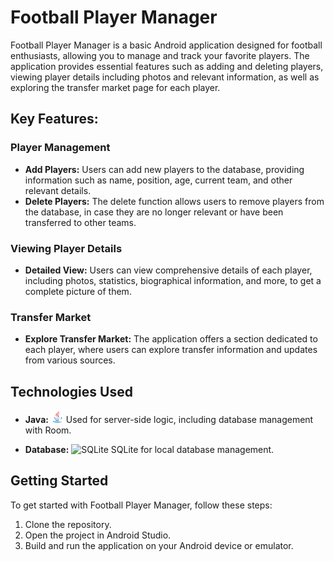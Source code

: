 # Football Player Manager

Football Player Manager is a basic Android application designed for football enthusiasts, allowing you to manage and track your favorite players. The application provides essential features such as adding and deleting players, viewing player details including photos and relevant information, as well as exploring the transfer market page for each player.

## Key Features:

### Player Management
- **Add Players:** Users can add new players to the database, providing information such as name, position, age, current team, and other relevant details.
- **Delete Players:** The delete function allows users to remove players from the database, in case they are no longer relevant or have been transferred to other teams.

### Viewing Player Details
- **Detailed View:** Users can view comprehensive details of each player, including photos, statistics, biographical information, and more, to get a complete picture of them.

### Transfer Market
- **Explore Transfer Market:** The application offers a section dedicated to each player, where users can explore transfer information and updates from various sources.

## Technologies Used

- **Java:** <img src="https://raw.githubusercontent.com/devicons/devicon/master/icons/java/java-original.svg" alt="Java" width="20" height="20"/> Used for server-side logic, including database management with Room.

- **Database:** <img src="https://www.vectorlogo.zone/logos/sqlite/sqlite-icon.svg" alt="SQLite" width="20" height="20"/> SQLite for local database management.


## Getting Started

To get started with Football Player Manager, follow these steps:

1. Clone the repository.
2. Open the project in Android Studio.
3. Build and run the application on your Android device or emulator.

